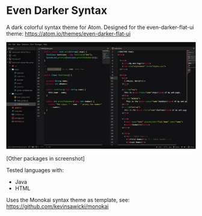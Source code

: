 # Even Darker Syntax

A dark colorful syntax theme for Atom.
Designed for the even-darker-flat-ui theme: https://atom.io/themes/even-darker-flat-ui

![even-darker-flat-syntax](https://raw.githubusercontent.com/staxx6/atom-even-darker-flat-syntax/master/screenshot.png)

[Other packages in screenshot]

Tested languages with:
  - Java
  - HTML

Uses the Monokai syntax theme as template, see: https://github.com/kevinsawicki/monokai
